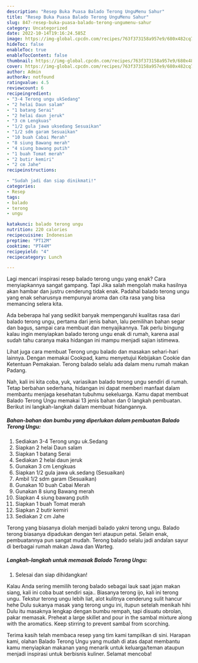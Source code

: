 ```yaml
---
description: "Resep Buka Puasa Balado Terong UnguMenu Sahur"
title: "Resep Buka Puasa Balado Terong UnguMenu Sahur"
slug: 847-resep-buka-puasa-balado-terong-ungumenu-sahur
category: Uncategorized
date: 2022-10-14T19:16:24.585Z
image: https://img-global.cpcdn.com/recipes/763f373158a957e9/680x482cq70/balado-terong-ungu-foto-resep-utama.jpg
hideToc: false
enableToc: true
enableTocContent: false
thumbnail: https://img-global.cpcdn.com/recipes/763f373158a957e9/680x482cq70/balado-terong-ungu-foto-resep-utama.jpg
cover: https://img-global.cpcdn.com/recipes/763f373158a957e9/680x482cq70/balado-terong-ungu-foto-resep-utama.jpg
author: Admin
authorAv: notfound
ratingvalue: 4.5
reviewcount: 6
recipeingredient:
- "3-4 Terong ungu ukSedang"
- "2 helai Daun salam"
- "1 batang Serai"
- "2 helai daun jeruk"
- "3 cm Lengkuas"
- "1/2 gula jawa uksedang Sesuaikan"
- "1/2 sdm garam Sesuaikan"
- "10 buah Cabai Merah"
- "8 siung Bawang merah"
- "4 siung bawang putih"
- "1 buah Tomat merah"
- "2 butir kemiri"
- "2 cm Jahe"
recipeinstructions:

- "Sudah jadi dan siap dinikmati!"
categories:
- Resep
tags:
- balado
- terong
- ungu

katakunci: balado terong ungu 
nutrition: 220 calories
recipecuisine: Indonesian
preptime: "PT12M"
cooktime: "PT44M"
recipeyield: "4"
recipecategory: Lunch

---
```



Lagi mencari inspirasi resep balado terong ungu yang enak? Cara menyiapkannya sangat gampang. Tapi Jika salah mengolah maka hasilnya akan hambar dan justru cenderung tidak enak. Padahal balado terong ungu yang enak seharusnya mempunyai aroma dan cita rasa yang bisa memancing selera kita.


Ada beberapa hal yang sedikit banyak mempengaruhi kualitas rasa dari balado terong ungu, pertama dari jenis bahan, lalu pemilihan bahan segar dan bagus, sampai cara membuat dan menyajikannya. Tak perlu bingung kalau ingin menyiapkan balado terong ungu enak di rumah, karena asal sudah tahu caranya maka hidangan ini mampu menjadi sajian istimewa.

Lihat juga cara membuat Terong ungu balado dan masakan sehari-hari lainnya. Dengan memakai Cookpad, kamu menyetujui Kebijakan Cookie dan Ketentuan Pemakaian. Terong balado selalu ada dalam menu rumah makan Padang.


Nah, kali ini kita coba, yuk, variasikan balado terong ungu sendiri di rumah. Tetap berbahan sederhana, hidangan ini dapat memberi manfaat dalam membantu menjaga kesehatan tubuhmu sekeluarga. Kamu dapat membuat Balado Terong Ungu memakai 13 jenis bahan dan 0 langkah pembuatan. Berikut ini langkah-langkah dalam membuat hidangannya.

<!--inarticleads1-->

##### Bahan-bahan dan bumbu yang diperlukan dalam pembuatan Balado Terong Ungu:

1. Sediakan 3-4 Terong ungu uk.Sedang
1. Siapkan 2 helai Daun salam
1. Siapkan 1 batang Serai
1. Sediakan 2 helai daun jeruk
1. Gunakan 3 cm Lengkuas
1. Siapkan 1/2 gula jawa uk.sedang (Sesuaikan)
1. Ambil 1/2 sdm garam (Sesuaikan)
1. Gunakan 10 buah Cabai Merah
1. Gunakan 8 siung Bawang merah
1. Siapkan 4 siung bawang putih
1. Siapkan 1 buah Tomat merah
1. Siapkan 2 butir kemiri
1. Sediakan 2 cm Jahe


Terong yang biasanya diolah menjadi balado yakni terong ungu. Balado terong biasanya dipadukan dengan teri ataupun petai. Selain enak, pembuatannya pun sangat mudah. Terong balado selalu jadi andalan sayur di berbagai rumah makan Jawa dan Warteg. 

<!--inarticleads2-->

##### Langkah-langkah untuk memasak Balado Terong Ungu:


1. Selesai dan siap dihidangkan!

Kalau Anda sering memilih terong balado sebagai lauk saat jajan makan siang, kali ini coba buat sendiri saja.. Biasanya terong ijo, kali ini terong ungu. Tekstur terong ungu lebih liat, alot kulitnya cenderung sulit hancur hehe Dulu sukanya masak yang terong ungu ini, itupun setelah menikah hihi Dulu itu masaknya lengkap dengan bumbu rempah, tapi disuatu obrolan, pakar memasak. Preheat a large skillet and pour in the sambal mixture along with the aromatics. Keep stirring to prevent sambal from scorching. 

Terima kasih telah membaca resep yang tim kami tampilkan di sini. Harapan kami, olahan Balado Terong Ungu yang mudah di atas dapat membantu kamu menyiapkan makanan yang menarik untuk keluarga/teman ataupun menjadi inspirasi untuk berbisnis kuliner. Selamat mencoba!
